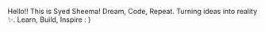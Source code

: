 Hello!! This is Syed Sheema! Dream, Code, Repeat. Turning ideas into reality ✨.
Learn, Build, Inspire : ) 
